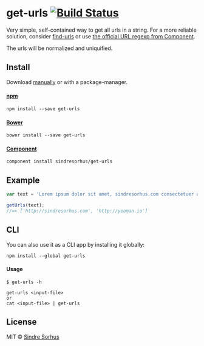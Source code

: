 # get-urls [![Build Status](https://travis-ci.org/sindresorhus/get-urls.png?branch=master)](http://travis-ci.org/sindresorhus/get-urls)

Very simple, self-contained way to get all urls in a string. For a more reliable solution, consider [find-urls](https://github.com/juliangruber/find-urls) or use [the official URL regexp from Component](https://github.com/component/regexps/blob/master/index.js#L3).

The urls will be normalized and uniquified.


## Install

Download [manually](https://github.com/sindresorhus/get-urls/releases) or with a package-manager.

#### [npm](https://npmjs.org/package/get-urls)

```
npm install --save get-urls
```

#### [Bower](http://bower.io)

```
bower install --save get-urls
```

#### [Component](https://github.com/component/component)

```
component install sindresorhus/get-urls
```


## Example

```js
var text = 'Lorem ipsum dolor sit amet, sindresorhus.com consectetuer adipiscing http://yeoman.io elit.';

getUrls(text);
//=> ['http://sindresorhus.com', 'http://yeoman.io']
```


## CLI

You can also use it as a CLI app by installing it globally:

```
npm install --global get-urls
```

#### Usage

```
$ get-urls -h

get-urls <input-file>
or
cat <input-file> | get-urls
```


## License

MIT © [Sindre Sorhus](http://sindresorhus.com)
